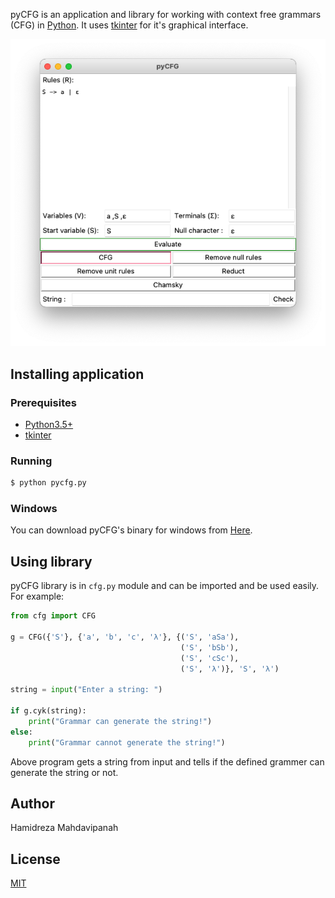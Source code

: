 pyCFG is an application and library for working with context free grammars (CFG) in [Python](https://www.python.org/).
It uses [tkinter](https://wiki.python.org/moin/TkInter) for it's graphical interface.

![pyCFG screenshot](./assets/screenshot.png)

## Installing application

### Prerequisites
- [Python3.5+](https://www.python.org/)
- [tkinter](https://wiki.python.org/moin/TkInter)

### Running

```bash
$ python pycfg.py
```

### Windows

You can download pyCFG's binary for windows from [Here](https://github.com/mahdavipanah/pyCFG/releases).

## Using library
pyCFG library is in `cfg.py` module and can be imported and be used easily. For example:
```Python
from cfg import CFG

g = CFG({'S'}, {'a', 'b', 'c', 'λ'}, {('S', 'aSa'),
                                      ('S', 'bSb'),
                                      ('S', 'cSc'),
                                      ('S', 'λ')}, 'S', 'λ')

string = input("Enter a string: ")

if g.cyk(string):
    print("Grammar can generate the string!")
else:
    print("Grammar cannot generate the string!")
```
Above program gets a string from input and tells if the defined grammer can generate the string or not.

## Author

Hamidreza Mahdavipanah

## License

[MIT](./LICENSE)
